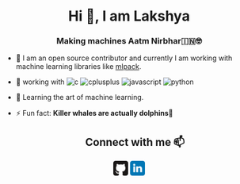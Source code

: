 <h1 align='center'>Hi 👋, I am Lakshya</h1>
<h3 align='center'>Making machines Aatm Nirbhar🇮🇳🤓</h3>


- 🔭  I am an open source contributor and currently I am working with machine learning libraries like [mlpack](https://github.com/mlpack/mlpack "mlpack").

- 💬 working with <img src=https://konpa.github.io/devicon/devicon.git/icons/c/c-original.svg alt=c width="20" height="20"/> <img src=https://konpa.github.io/devicon/devicon.git/icons/cplusplus/cplusplus-original.svg alt=cplusplus width="20" height="20"/> <img src=https://konpa.github.io/devicon/devicon.git/icons/javascript/javascript-original.svg alt=javascript width="20" height="20"/> <img src=https://konpa.github.io/devicon/devicon.git/icons/python/python-original-wordmark.svg alt=python width="20" height="20"/>
- 🌱 Learning the art of machine learning.

- ⚡ Fun fact: **Killer whales are actually dolphins**🦈</p><h2 align='center'>Connect with me  📫 </h2>




<p align = 'center'> 
 <a href = https://github.com/ojhalakshya target='blank'> <img src=https://github.com/edent/SuperTinyIcons/blob/master/images/svg/github.svg height='30' weight='30'/></a>
<a href = https://www.linkedin.com/in/ojhalakshya target='blank'> <img src=https://github.com/edent/SuperTinyIcons/blob/master/images/svg/linkedin.svg height='30' weight='30'/></a> 

